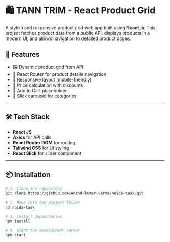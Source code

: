 # 🛍️ TANN TRIM - React Product Grid

A stylish and responsive product grid web app built using **React.js**. This project fetches product data from a public API, displays products in a modern UI, and allows navigation to detailed product pages.

## 🚀 Features

- 🖼️ Dynamic product grid from API
- 🧭 React Router for product details navigation
- 🎯 Responsive layout (mobile-friendly)
- 🧾 Price calculation with discounts
- 🛒 Add to Cart placeholder
- 🧩 Slick carousel for categories

---

## 🛠️ Tech Stack

- **React JS**
- **Axios** for API calls
- **React Router DOM** for routing
- **Tailwind CSS** for UI styling
- **React Slick** for slider component

---

## 📦 Installation

```bash
# 1. Clone the repository
git clone https://github.com/Anand-kumar-verma/noida-task.git

# 2. Move into the project folder
cd noida-task

# 3. Install dependencies
npm install

# 4. Start the development server
npm start
```

